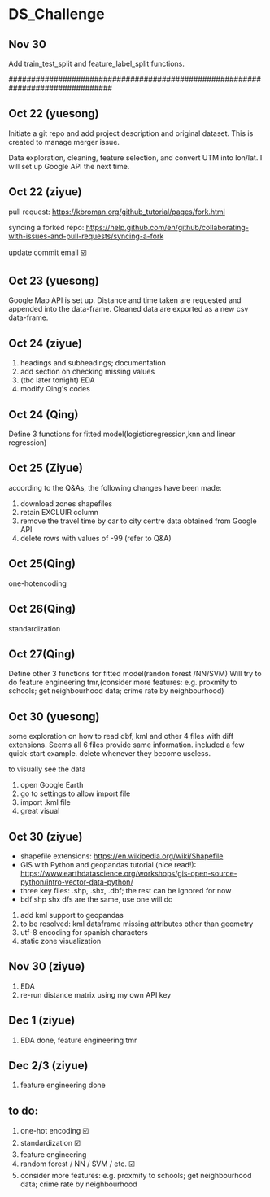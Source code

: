 # DS_Challenge

## Nov 30
Add train_test_split and feature_label_split functions.








###############################################################################

## Oct 22 (yuesong)
Initiate a git repo and add project description and original dataset. This is created to manage merger issue.

Data exploration, cleaning, feature selection, and convert UTM into lon/lat. I will set up Google API the next time.

## Oct 22 (ziyue)
pull request:
https://kbroman.org/github_tutorial/pages/fork.html

syncing a forked repo:
https://help.github.com/en/github/collaborating-with-issues-and-pull-requests/syncing-a-fork

update commit email ☑️

## Oct 23 (yuesong)
Google Map API is set up. Distance and time taken are requested and appended into the data-frame. Cleaned data are exported as a new csv data-frame.

## Oct 24 (ziyue)
1. headings and subheadings; documentation
2. add section on checking missing values
3. (tbc later tonight) EDA
4. modify Qing's codes 

## Oct 24 (Qing)
Define 3 functions for fitted model(logisticregression,knn and linear regression)

## Oct 25 (Ziyue)
according to the Q&As, the following changes have been made:
1. download zones shapefiles
2. retain EXCLUIR column
3. remove the travel time by car to city centre data obtained from Google API
4. delete rows with values of -99 (refer to Q&A)

## Oct 25(Qing)
one-hotencoding

## Oct 26(Qing)
standardization

## Oct 27(Qing)
Define other 3 functions for fitted model(randon forest /NN/SVM)
Will try to do feature engineering tmr,(consider more features: e.g. proxmity to schools; get neighbourhood data; crime rate by neighbourhood)

## Oct 30 (yuesong)
some exploration on how to read dbf, kml and other 4 files with diff extensions. Seems all 6 files provide same information. included a few quick-start example. delete whenever they become useless.

to visually see the data
1. open Google Earth
2. go to settings to allow import file
3. import .kml file
4. great visual

## Oct 30 (ziyue)
- shapefile extensions: https://en.wikipedia.org/wiki/Shapefile 
- GIS with Python and geopandas tutorial (nice read!): https://www.earthdatascience.org/workshops/gis-open-source-python/intro-vector-data-python/
- three key files: .shp, .shx, .dbf; the rest can be ignored for now
- bdf shp shx dfs are the same, use one will do

1. add kml support to geopandas
2. to be resolved: kml dataframe missing attributes other than geometry
3. utf-8 encoding for spanish characters
4. static zone visualization

## Nov 30 (ziyue)
1. EDA
2. re-run distance matrix using my own API key

## Dec 1 (ziyue)
1. EDA done, feature engineering tmr

## Dec 2/3 (ziyue)
1. feature engineering done

## to do:
1. one-hot encoding ☑️
2. standardization ☑️
3. feature engineering
4. random forest / NN / SVM / etc. ☑️
5. consider more features: e.g. proxmity to schools; get neighbourhood data; crime rate by neighbourhood